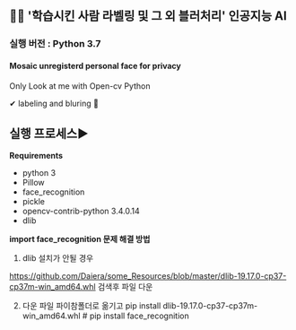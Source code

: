 ## 👸🤴 **'학습시킨 사람 라벨링 및 그 외 블러처리' 인공지능 AI**

### 실행 버전 : Python 3.7

#### Mosaic unregisterd personal face for privacy

Only Look at me with Open-cv Python

✔ labeling and bluring 💖



## 실행 프로세스▶


**Requirements** 

- python 3
- Pillow
- face_recognition
- pickle
- opencv-contrib-python 3.4.0.14
- dlib


**import  face_recognition 문제 해결 방법** 


1. dlib 설치가 안될 경우

https://github.com/Daiera/some_Resources/blob/master/dlib-19.17.0-cp37-cp37m-win_amd64.whl 검색후 파일 다운


2. 다운 파일 파이참폴더로 옮기고 pip install dlib-19.17.0-cp37-cp37m-win_amd64.whl     # pip install face_recognition



